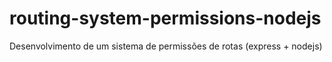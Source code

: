 # routing-system-permissions-nodejs
Desenvolvimento de um sistema de permissões de rotas (express + nodejs)
